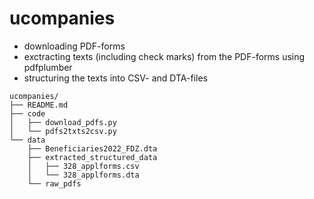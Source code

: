 # ucompanies

* downloading PDF-forms
* exctracting texts (including check marks) from the PDF-forms using pdfplumber
* structuring the texts into CSV- and DTA-files


```
ucompanies/
├── README.md
├── code
│   ├── download_pdfs.py
│   └── pdfs2txts2csv.py
└── data
    ├── Beneficiaries2022_FDZ.dta
    ├── extracted_structured_data
    │   ├── 328_applforms.csv
    │   └── 328_applforms.dta
    └── raw_pdfs
```